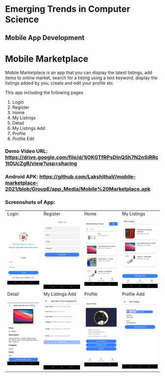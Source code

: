 # Emerging Trends in Computer Science
## Mobile App Development

# **Mobile Marketplace**

Mobile Marketplace is an app that you can display the latest listings, add items to online market, 
search for a listing using a text keyword, display the listings added by you, create and edit your profile etc.

This app including the following pages
1. Login 
2. Register 
3. Home 
4. My Listings
5. Detail
6. My Listings Add
7. Profile
8. Profile Edit

### Demo Video URL: https://drive.google.com/file/d/1jOKGTfRPsDInQSh7N2nSiRRc1tOUcZgR/view?usp=sharing

### Android APK: https://github.com/LakshithaV/mobile-marketplace-2021/blob/GroupE/app_Media/Mobile%20Marketplace.apk

### Screenshots of App:
<table>
<tr>
    <td>Login</td>
    <td>Register</td>
    <td>Home</td>
    <td>My Listings</td>
  </tr>
  <tr>
    <td><img src="https://github.com/LakshithaV/mobile-marketplace-2021/blob/GroupE/app_Media/Login.png"></td>
    <td><img src="https://github.com/LakshithaV/mobile-marketplace-2021/blob/GroupE/app_Media/Register.png"></td>
    <td><img src="https://github.com/LakshithaV/mobile-marketplace-2021/blob/GroupE/app_Media/Home.png"></td>
    <td><img src="https://github.com/LakshithaV/mobile-marketplace-2021/blob/GroupE/app_Media/My%20Listings.png"></td>
  </tr>
  <tr>
    <td>Detail</td>
    <td>My Listings Add</td>
    <td>Profile</td>
    <td>Profile Add</td>
  </tr>
  <tr>
    <td><img src="https://github.com/LakshithaV/mobile-marketplace-2021/blob/GroupE/app_Media/Detail.png"></td>
    <td><img src="https://github.com/LakshithaV/mobile-marketplace-2021/blob/GroupE/app_Media/My%20Listings%20Add.png"></td>
    <td><img src="https://github.com/LakshithaV/mobile-marketplace-2021/blob/GroupE/app_Media/Profile.png"></td>
    <td><img src="https://github.com/LakshithaV/mobile-marketplace-2021/blob/GroupE/app_Media/Profile%20Edit.png"></td>
  </tr>

</table>
